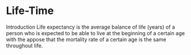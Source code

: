 # Life-Time
Introduction Life expectancy is the average balance of life (years) of a person who is expected to be able to live at the beginning of a certain age with the appose that the mortality rate of a certain age is the same throughout life.
